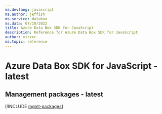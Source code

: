 ```yaml
---
ms.devlang: javascript
ms.author: jeffish
ms.service: databox
ms.data: 07/19/2022
title: Azure Data Box SDK for JavaScript
description: Reference for Azure Data Box SDK for JavaScript
author: xirzec
ms.topic: reference
---
```

# Azure Data Box SDK for JavaScript - latest

## Management packages - latest
[!INCLUDE [mgmt-packages](data-box-mgmt-index.md)]
